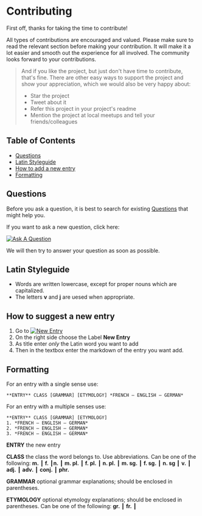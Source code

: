 # Contributing

First off, thanks for taking the time to contribute! 

All types of contributions are encouraged and valued. Please make sure to read the relevant section before making your contribution. It will make it a lot easier and smooth out the experience for all involved. The community looks forward to your contributions. 

> And if you like the project, but just don't have time to contribute, that's fine. There are other easy ways to support the project and show your appreciation, which we would also be very happy about:
> - Star the project
> - Tweet about it
> - Refer this project in your project's readme
> - Mention the project at local meetups and tell your friends/colleagues


## Table of Contents

- [Questions](#questions)
- [Latin Styleguide](#latin-styleguide)
- [How to add a new entry](#how-to-add-a-new-entry)
- [Formatting](#formatting)

## Questions

Before you ask a question, it is best to search for existing [Questions](https://github.com/nextum/nextum.github.io/discussions/categories/q-a) that might help you.

If you want to ask a new question, click here:

[![Ask A Question][ask-a-question-shield]][ask-a-question-url]

We will then try to answer your question as soon as possible.

## Latin Styleguide

- Words are written lowercase, except for proper nouns which are capitalized.
- The letters **v** and **j** are uesed when appropriate. 

## How to suggest a new entry

1. Go to [![New Entry][new-entry-shield]][new-entry-url]
2. On the right side choose the Label **New Entry**
3. As title enter *only* the Latin word you want to add
4. Then in the textbox enter the markdown of the entry you want add.

## Formatting

For an entry with a single sense use:

```
**ENTRY** CLASS [GRAMMAR] [ETYMOLOGY] *FRENCH — ENGLISH — GERMAN* 
```

For an entry with a multiple senses use:

```
**ENTRY** CLASS [GRAMMAR] [ETYMOLOGY]
1. *FRENCH — ENGLISH — GERMAN* 
2. *FRENCH — ENGLISH — GERMAN* 
3. *FRENCH — ENGLISH — GERMAN* 
```

**ENTRY** the new entry

**CLASS** the class the word belongs to. Use abbreviations. Can be one of the following: **m.** ┃ **f.** ┃**n.** ┃ **m. pl.** ┃ **f. pl.** ┃ **n. pl.** ┃ **m. sg.** ┃ **f. sg.** ┃ **n. sg** ┃ **v.** ┃ **adj.** ┃ **adv.** ┃ **conj.** ┃ **phr.**

**GRAMMAR** optional grammar explanations; should be enclosed in parentheses. 

**ETYMOLOGY** optional etymology explanations; should be enclosed in parentheses. Can be one of the following: **gr.** ┃ **fr.** ┃

[ask-a-question-shield]: https://img.shields.io/badge/-Ask%20a%20Question-blue?style=for-the-badge&logo=CodeFactor
[ask-a-question-url]: https://github.com/nextum/nextum.github.io/discussions/new?category=q-a

[new-entry-shield]: https://img.shields.io/badge/-New%20Entry-green?style=flat-square&logo=CodeFactor
[new-entry-url]: https://github.com/nextum/nextum.github.io/issues/new

